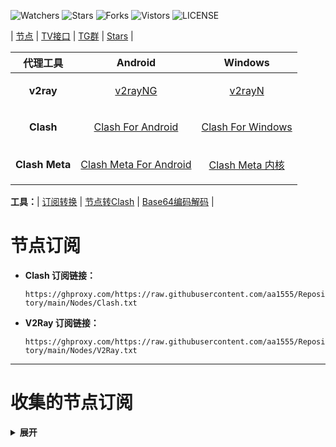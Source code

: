 ![Watchers](https://img.shields.io/github/watchers/aa1555/Repository) 
![Stars](https://img.shields.io/github/stars/aa1555/Repository) 
![Forks](https://img.shields.io/github/forks/aa1555/Repository) 
![Vistors](https://visitor-badge.laobi.icu/badge?page_id=aa1555.Repository) 
![LICENSE](https://img.shields.io/badge/license-CC%20BY--SA%204.0-green.svg)

| [节点](https://github.com/aa1555/Repository/tree/main/Nodes)  |
[TV接口](https://github.com/aa1555/Repository/blob/main/TV%E6%8E%A5%E5%8F%A3.md) | 
[TG群](https://github.com/aa1555/Repository/blob/main/TG%E7%BE%A4.md) | 
[Stars](https://github.com/aa1555?tab=stars)  | 


|  代理工具  | Android  | Windows  |  
|  ----  | ----   | ----  |  
| <p align="center"><b>v2ray</b></p> | <p align="center">[v2rayNG](https://github.com/2dust/v2rayNG/releases)</p> |<p align="center"> [v2rayN](https://github.com/2dust/v2rayN/releases)</p> |  
| <p align="center"><b>Clash</b></p>  |<p align="center"> [Clash For Android](https://github.com/Kr328/ClashForAndroid/releases) </p>|<p align="center"> [Clash For Windows](https://github.com/Fndroid/clash_for_windows_pkg/releases) </p>|  
| <p align="center"><b>Clash Meta</b></p>  |<p align="center"> [Clash Meta For Android](https://github.com/MetaCubeX/ClashMetaForAndroid/releases) </p>|<p align="center"> [Clash Meta 内核](https://github.com/MetaCubeX/Clash.Meta/releases) </p>|  

<b>工具：</b>| [订阅转换](https://bianyuan.xyz/) | [节点转Clash](https://v1.v2rayse.com/v2ray-clash/) | [Base64编码解码](https://tool.oschina.net/encrypt?type=3) |

# 节点订阅

- <b>Clash 订阅链接：</b>

  `https://ghproxy.com/https://raw.githubusercontent.com/aa1555/Repository/main/Nodes/Clash.txt`

- <b>V2Ray 订阅链接：</b>

  `https://ghproxy.com/https://raw.githubusercontent.com/aa1555/Repository/main/Nodes/V2Ray.txt`

<hr>

# 收集的节点订阅

<details>
  <summary><b>展开</b></summary>

  <br>

<b>来源：</b>[ermaozi /get_subscribe](https://github.com/ermaozi/get_subscribe) 

- <b>Clash订阅链接：</b>

  `https://ghproxy.com/https://raw.githubusercontent.com/ermaozi/get_subscribe/main/subscribe/clash.yml`

- <b>V2ray订阅链接：</b>

  `https://ghproxy.com/https://raw.githubusercontent.com/ermaozi/get_subscribe/main/subscribe/v2ray.txt`

<hr>

<b>来源：</b>[ermaozi01 / free_clash_vpn](https://github.com/ermaozi01/free_clash_vpn) 

- <b>Clash订阅链接：</b>

  `https://ghproxy.com/https://raw.githubusercontent.com/ermaozi01/free_clash_vpn/main/subscribe/clash.yml`

- <b>V2Ray订阅链接：</b>

  `https://ghproxy.com/https://raw.githubusercontent.com/ermaozi01/free_clash_vpn/main/subscribe/v2ray.txt`

<hr>

<b>来源：</b>[tbbatbb / Proxy](https://github.com/tbbatbb/Proxy) 

- <b>Clash订阅链接:</b>

  `https://ghproxy.com/https://raw.githubusercontent.com/tbbatbb/Proxy/master/dist/clash.config.yaml`
  
- <b>V2Ray订阅链接:</b>

  `https://ghproxy.com/https://raw.githubusercontent.com/tbbatbb/Proxy/master/dist/v2ray.config.txt`

<hr>

<b>来源：</b>[ripaojiedian / freenode](https://github.com/ripaojiedian/freenode)

- <b>Clash订阅：</b>

  `https://ghproxy.com/https://raw.githubusercontent.com/ripaojiedian/freenode/main/clash`

- <b>通用base64/v2ray订阅：</b>

  `https://ghproxy.com/https://raw.githubusercontent.com/ripaojiedian/freenode/main/sub`

<hr>

<b>来源：</b>[Paimonhub / Nodpai](https://github.com/Paimonhub/Nodpai)

- <b>Clash订阅：</b>

  `https://sub.pmsub.me/clash.yaml`

- <b>通用base64/v2ray订阅：</b>

  `https://sub.pmsub.me/base64`

<hr>

<b>来源：</b>[mfuu / v2ray](https://github.com/mfuu/v2ray)

- <b>Clash订阅：</b>

  `https://ghproxy.com/https://raw.githubusercontent.com/mfuu/v2ray/master/clash.yaml`

- <b>V2Ray订阅链接:</b>

  `https://ghproxy.com/https://raw.githubusercontent.com/mfuu/v2ray/master/v2ray`

<hr>

<b>来源：</b>[Pawdroid/Free-servers](https://github.com/Pawdroid/Free-servers)

- <b>订阅链接：</b>

  `https://ghproxy.com/https://raw.githubusercontent.com/Pawdroid/Free-servers/main/sub`

<hr>

<b>来源：</b>TG群[OEO公益免费节点](https://t.me/oeo12)

- <b>Clash订阅链接：</b>

  `https://tt.vg/PZNLh`

- <b>通用订阅链接：</b>

  `https://tt.vg/eHAmR`

   <hr>

<b>来源：</b>[ w1770946466/Auto_proxy](https://github.com/w1770946466/Auto_proxy)

<details>
  
  <summary><b>展开复制订阅链接</b></summary>

  <br>

- <b>多协议Base64编码：</b>

  `https://ghproxy.com/https://raw.githubusercontent.com/w1770946466/Auto_proxy/main/Long_term_subscription_num`

  `合并节点总数: 910`

- <b>多协议Base64编码：</b>

  `https://ghproxy.com/https://raw.githubusercontent.com/w1770946466/Auto_proxy/main/Long_term_subscription1`

  `合并节点总数: 114`

- <b>多协议Base64编码：</b>

  `https://ghproxy.com/https://raw.githubusercontent.com/w1770946466/Auto_proxy/main/Long_term_subscription2`

  `合并节点总数: 114`

- <b>多协议Base64编码：</b>

  `https://ghproxy.com/https://raw.githubusercontent.com/w1770946466/Auto_proxy/main/Long_term_subscription3`

  `合并节点总数: 114`

- <b>多协议Base64编码：</b>

  `https://ghproxy.com/https://raw.githubusercontent.com/w1770946466/Auto_proxy/main/Long_term_subscription4`

  `合并节点总数: 114`

- <b>多协议Base64编码：</b>

  `https://ghproxy.com/https://raw.githubusercontent.com/w1770946466/Auto_proxy/main/Long_term_subscription5`

  `合并节点总数: 114`

- <b>多协议Base64编码：</b>

  `https://ghproxy.com/https://raw.githubusercontent.com/w1770946466/Auto_proxy/main/Long_term_subscription6`

  `合并节点总数: 114`

- <b>多协议Base64编码：</b>

  `https://ghproxy.com/https://raw.githubusercontent.com/w1770946466/Auto_proxy/main/Long_term_subscription7`

  `合并节点总数: 114`

- <b>多协议Base64编码：</b>

  `https://ghproxy.com/https://raw.githubusercontent.com/w1770946466/Auto_proxy/main/Long_term_subscription8`

  `合并节点总数: 112`

- <b>Clash 订阅链接：</b>

  `https://ghproxy.com/https://raw.githubusercontent.com/w1770946466/Auto_proxy/main/Long_term_subscription1.yaml`

- <b>Clash 订阅链接：</b>

  `https://ghproxy.com/https://raw.githubusercontent.com/w1770946466/Auto_proxy/main/Long_term_subscription2.yaml`

- <b>Clash 订阅链接：</b>

  `https://ghproxy.com/https://raw.githubusercontent.com/w1770946466/Auto_proxy/main/Long_term_subscription3.yaml`
  
</details>

</details>
